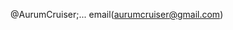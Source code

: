@AurumCruiser;... email(aurumcruiser@gmail.com)


<!---
AurumCruiser/AurumCruiser is a ✨ special ✨ repository because its `README.md` (this file) appears on your GitHub profile.
You can click the Preview link to take a look at your changes.
--->
